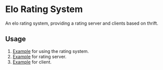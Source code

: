 # Elo Rating System

An elo rating system, providing a rating server and clients based on thrift.

## Usage

1. [Example](example/elo_rating_system.py) for using the rating system.
2. [Example](example/elo_rating_server.py) for rating server.
3. [Example](example/elo_rating_client.py) for client.
